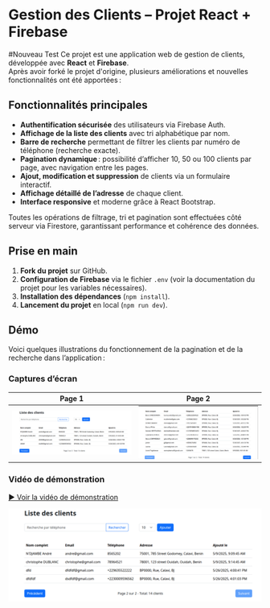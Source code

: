 # Gestion des Clients – Projet React + Firebase
#Nouveau Test
Ce projet est une application web de gestion de clients, développée avec **React** et **Firebase**.  
Après avoir forké le projet d'origine, plusieurs améliorations et nouvelles fonctionnalités ont été apportées :

## Fonctionnalités principales

- **Authentification sécurisée** des utilisateurs via Firebase Auth.
- **Affichage de la liste des clients** avec tri alphabétique par nom.
- **Barre de recherche** permettant de filtrer les clients par numéro de téléphone (recherche exacte).
- **Pagination dynamique** : possibilité d’afficher 10, 50 ou 100 clients par page, avec navigation entre les pages.
- **Ajout, modification et suppression** de clients via un formulaire interactif.
- **Affichage détaillé de l’adresse** de chaque client.
- **Interface responsive** et moderne grâce à React Bootstrap.

Toutes les opérations de filtrage, tri et pagination sont effectuées côté serveur via Firestore, garantissant performance et cohérence des données.

## Prise en main

1. **Fork du projet** sur GitHub.
2. **Configuration de Firebase** via le fichier `.env` (voir la documentation du projet pour les variables nécessaires).
3. **Installation des dépendances** (`npm install`).
4. **Lancement du projet** en local (`npm run dev`).

## Démo

Voici quelques illustrations du fonctionnement de la pagination et de la recherche dans l’application :

### Captures d’écran

| Page 1 | Page 2 |
|--------|--------|
| ![Pagination page 1](./Demo/demo_pagination1.png) | ![Pagination page 2](./Demo/demo_pagination2.png) |

### Vidéo de démonstration

[▶️ Voir la vidéo de démonstration](./Demo/demo_video.mp4)

[![Miniature vidéo](./Demo/demo_pagination1.png)](./Demo/demo_video.mp4)

